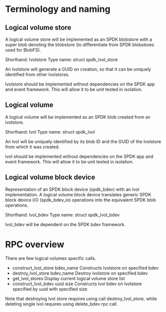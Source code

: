 Terminology and naming
==================

Logical volume store
------------------------

A logical volume store will be implemented as an SPDK blobstore with a super blob denoting
the blobstore (to differentiate from SPDK blobstores used for BlobFS).

Shorthand:  lvolstore
Type name:  struct spdk_lvol_store

An lvolstore will generate a GUID on creation, so that it can be uniquely identified from
other lvolstores.

lvolstore should be implemented without dependencies on the SPDK app and event framework.
This will allow it to be unit tested in isolation.

Logical volume
-----------------

A logical volume will be implemented as an SPDK blob created from an lvolstore.

Shorthand: lvol
Type name: struct spdk_lvol

An lvol will be uniquely identified by its blob ID and the GUID of the lvolstore from
which it was created.

lvol should be implemented without dependencies on the SPDK app and event framework.
This will allow it to be unit tested in isolation.

Logical volume block device
---------------------------------

Representation of an SPDK block device (spdk_bdev) with an lvol implementation.
A logical volume block device translates generic SPDK block device I/O (spdk_bdev_io)
operations into the equivalent SPDK blob operations.

Shorthand: lvol_bdev
Type name: struct spdk_lvol_bdev

lvol_bdev will be dependent on the SPDK bdev framework.

# RPC overview
There are few logical volumes specific calls.

- construct_lvol_store bdev_name
	Constructs lvolstore on specified bdev
- destroy_lvol_store bdev_name
	Destroy lvolstore on specified bdev
- get_lvol_stores
	Display current logical volume store list
- construct_lvol_bdev uuid size
	Constructs lvol bdev on lvolstore specified by uuid with specified size

Note that destroying lvol store requires using call destroy_lvol_store,
while deleting single lvol requires using delete_bdev rpc call.
